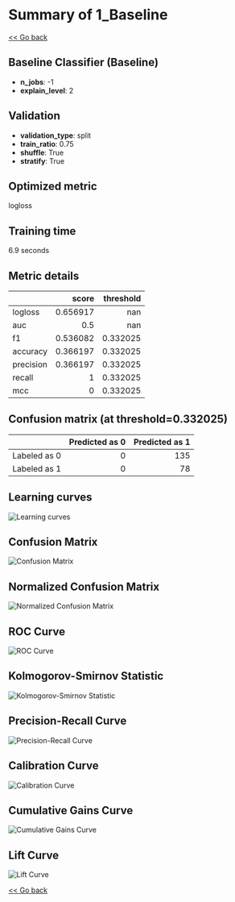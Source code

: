 # Summary of 1_Baseline

[<< Go back](../README.md)


## Baseline Classifier (Baseline)
- **n_jobs**: -1
- **explain_level**: 2

## Validation
 - **validation_type**: split
 - **train_ratio**: 0.75
 - **shuffle**: True
 - **stratify**: True

## Optimized metric
logloss

## Training time

6.9 seconds

## Metric details
|           |    score |   threshold |
|:----------|---------:|------------:|
| logloss   | 0.656917 |  nan        |
| auc       | 0.5      |  nan        |
| f1        | 0.536082 |    0.332025 |
| accuracy  | 0.366197 |    0.332025 |
| precision | 0.366197 |    0.332025 |
| recall    | 1        |    0.332025 |
| mcc       | 0        |    0.332025 |


## Confusion matrix (at threshold=0.332025)
|              |   Predicted as 0 |   Predicted as 1 |
|:-------------|-----------------:|-----------------:|
| Labeled as 0 |                0 |              135 |
| Labeled as 1 |                0 |               78 |

## Learning curves
![Learning curves](learning_curves.png)
## Confusion Matrix

![Confusion Matrix](confusion_matrix.png)


## Normalized Confusion Matrix

![Normalized Confusion Matrix](confusion_matrix_normalized.png)


## ROC Curve

![ROC Curve](roc_curve.png)


## Kolmogorov-Smirnov Statistic

![Kolmogorov-Smirnov Statistic](ks_statistic.png)


## Precision-Recall Curve

![Precision-Recall Curve](precision_recall_curve.png)


## Calibration Curve

![Calibration Curve](calibration_curve_curve.png)


## Cumulative Gains Curve

![Cumulative Gains Curve](cumulative_gains_curve.png)


## Lift Curve

![Lift Curve](lift_curve.png)



[<< Go back](../README.md)
